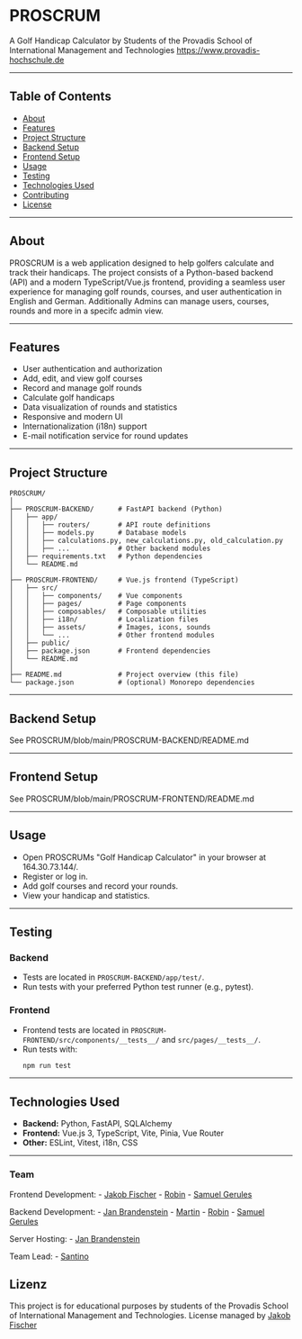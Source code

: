 # PROSCRUM

A Golf Handicap Calculator by Students of the Provadis School of International Management and Technologies 
https://www.provadis-hochschule.de

---

## Table of Contents

- [About](#about)
- [Features](#features)
- [Project Structure](#project-structure)
- [Backend Setup](#backend-setup)
- [Frontend Setup](#frontend-setup)
- [Usage](#usage)
- [Testing](#testing)
- [Technologies Used](#technologies-used)
- [Contributing](#contributing)
- [License](#license)

---

## About

PROSCRUM is a web application designed to help golfers calculate and track their handicaps. The project consists of a Python-based backend (API) and a modern TypeScript/Vue.js frontend, providing a seamless user experience for managing golf rounds, courses, and user authentication in English and German.
Additionally Admins can manage users, courses, rounds and more in a specifc admin view. 

---

## Features

- User authentication and authorization
- Add, edit, and view golf courses
- Record and manage golf rounds
- Calculate golf handicaps
- Data visualization of rounds and statistics
- Responsive and modern UI
- Internationalization (i18n) support
- E-mail notification service for round updates

---

## Project Structure

```
PROSCRUM/
│
├── PROSCRUM-BACKEND/      # FastAPI backend (Python)
│   ├── app/
│   │   ├── routers/       # API route definitions
│   │   ├── models.py      # Database models
│   │   ├── calculations.py, new_calculations.py, old_calculation.py
│   │   ├── ...            # Other backend modules
│   ├── requirements.txt   # Python dependencies
│   └── README.md
│
├── PROSCRUM-FRONTEND/     # Vue.js frontend (TypeScript)
│   ├── src/
│   │   ├── components/    # Vue components
│   │   ├── pages/         # Page components
│   │   ├── composables/   # Composable utilities
│   │   ├── i18n/          # Localization files
│   │   ├── assets/        # Images, icons, sounds
│   │   └── ...            # Other frontend modules
│   ├── public/
│   ├── package.json       # Frontend dependencies
│   └── README.md
│
├── README.md              # Project overview (this file)
└── package.json           # (optional) Monorepo dependencies
```

---

## Backend Setup
See PROSCRUM/blob/main/PROSCRUM-BACKEND/README.md

---

## Frontend Setup
See PROSCRUM/blob/main/PROSCRUM-FRONTEND/README.md

---

## Usage

- Open PROSCRUMs "Golf Handicap Calculator" in your browser at 164.30.73.144/.
- Register or log in.
- Add golf courses and record your rounds.
- View your handicap and statistics.

---

## Testing

### Backend

- Tests are located in `PROSCRUM-BACKEND/app/test/`.
- Run tests with your preferred Python test runner (e.g., pytest).

### Frontend

- Frontend tests are located in `PROSCRUM-FRONTEND/src/components/__tests__/` and `src/pages/__tests__/`.
- Run tests with:
  ```powershell
  npm run test
  ```

---

## Technologies Used

- **Backend:** Python, FastAPI, SQLAlchemy
- **Frontend:** Vue.js 3, TypeScript, Vite, Pinia, Vue Router
- **Other:** ESLint, Vitest, i18n, CSS

---

### Team
Frontend Development:
    - [Jakob Fischer](https://github.com/JakobFischer2574)
    - [Robin](https://github.com/notsambutrobin)
    - [Samuel Gerules](https://github.com/Sannynator)

Backend Development:
    - [Jan Brandenstein](https://github.com/JanBrandenstein)
    - [Martin](https://github.com/Moartin-Dev)
    - [Robin](https://github.com/notsambutrobin)
    - [Samuel Gerules](https://github.com/Sannynator)

Server Hosting:
    - [Jan Brandenstein](https://github.com/JanBrandenstein)

Team Lead:
    - [Santino](https://github.com/Sanny64)

## Lizenz
This project is for educational purposes by students of the Provadis School of International Management and Technologies.
License managed by [Jakob Fischer](https://github.com/JakobFischer2574)

